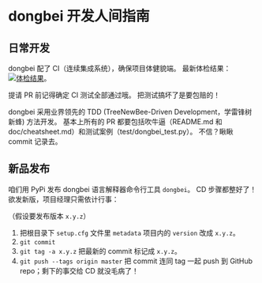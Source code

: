 # dongbei 开发人间指南

## 日常开发

dongbei 配了 CI（连续集成系统），确保项目体健貌端。
最新体检结果：[![体检结果](https://api.travis-ci.com/zhanyong-wan/dongbei.svg?branch=master)](https://travis-ci.com/zhanyong-wan/dongbei)。

提请 PR 前记得确定 CI 测试全部通过哦。
把测试搞坏了是要包赔的！

dongbei 采用业界领先的 TDD (TreeNewBee-Driven Development，学雷锋树新蜂) 方法开发。
基本上所有的 PR 都要包括吹牛逼（README.md 和 doc/cheatsheet.md）和测试案例（test/dongbei_test.py）。
不信？瞅瞅 commit 记录去。

## 新品发布

咱们用 PyPi 发布 dongbei 语言解释器命令行工具 `dongbei`。
CD 步骤都整好了！
欲发新版，项目经理只需依计行事：

（假设要发布版本 `x.y.z`）

1. 把根目录下 `setup.cfg` 文件里 `metadata` 项目内的 `version` 改成 `x.y.z`。
2. `git commit`
3. `git tag -a x.y.z` 把最新的 commit 标记成 `x.y.z`。
4. `git push --tags origin master` 把 commit 连同 tag 一起 push 到 GitHub repo；剩下的事交给 CD 就没毛病了！
